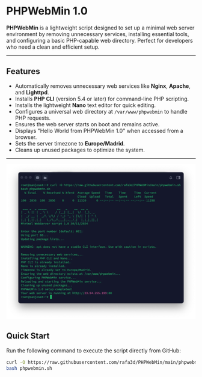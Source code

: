 # **PHPWebMin 1.0**

**PHPWebMin** is a lightweight script designed to set up a minimal web server environment by removing unnecessary services, installing essential tools, and configuring a basic PHP-capable web directory. Perfect for developers who need a clean and efficient setup.

---

## **Features**

- Automatically removes unnecessary web services like **Nginx**, **Apache**, and **Lighttpd**.
- Installs **PHP CLI** (version 5.4 or later) for command-line PHP scripting.
- Installs the lightweight **Nano** text editor for quick editing.
- Configures a universal web directory at `/var/www/phpwebmin` to handle PHP requests.
- Ensures the web server starts on boot and remains active.
- Displays "Hello World from PHPWebMin 1.0" when accessed from a browser.
- Sets the server timezone to **Europe/Madrid**.
- Cleans up unused packages to optimize the system.

---

![PHPWebMin Screenshot](phpwebmin.webp)


## **Quick Start**

Run the following command to execute the script directly from GitHub:

```bash
curl -O https://raw.githubusercontent.com/rafa3d/PHPWebMin/main/phpwebmin.sh
bash phpwebmin.sh
